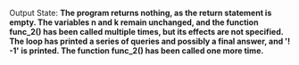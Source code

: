 Output State: **The program returns nothing, as the return statement is empty. The variables n and k remain unchanged, and the function func_2() has been called multiple times, but its effects are not specified. The loop has printed a series of queries and possibly a final answer, and '! -1' is printed. The function func_2() has been called one more time.**